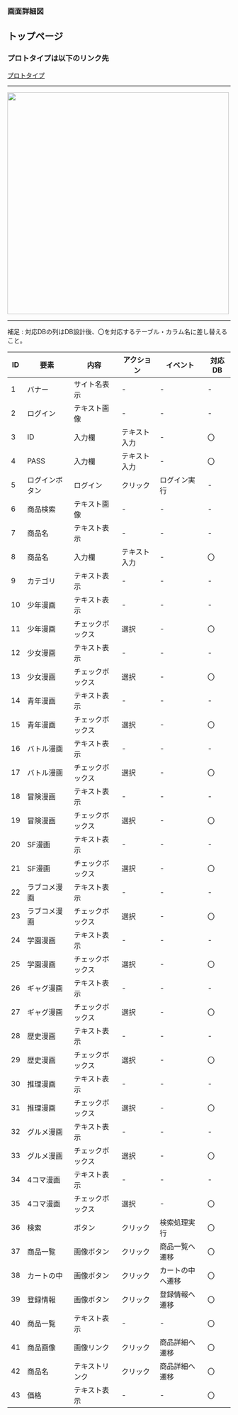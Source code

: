 ### 画面詳細図
## トップページ
### プロトタイプは以下のリンク先
[プロトタイプ](https://www.figma.com/file/CWmWiQZnGznjvnWNRnL5kz/Untitled?node-id=4%3A5)
*****
<img src="![image](https://user-images.githubusercontent.com/82856655/126934184-4282aab0-98e6-4946-9cb7-4c2f1a2cb6c8.png)
" width="500">

*****
補足 : 対応DBの列はDB設計後、〇を対応するテーブル・カラム名に差し替えること。

| ID | 要素 | 内容 | アクション | イベント | 対応DB |
|----|-----|------|------------|-----------|-------|
|1   |バナー|サイト名表示|-    |-           |-     |
|2   |ログイン|テキスト画像|-    |-         |-      |
|3   |ID      |入力欄     |テキスト入力    |-     |〇 |
|4   |PASS    |入力欄     |テキスト入力    |-     |〇 |
|5   |ログインボタン|ログイン|クリック     |ログイン実行|-     |
|6   |商品検索|テキスト画像   |-    |-           |-            |
|7   |商品名  |テキスト表示   |-    |-           |-            |
|8   |商品名  |入力欄         |テキスト入力    |-       |〇    |
|9   |カテゴリ|テキスト表示   |-                |-       |-      |
|10  |少年漫画      |テキスト表示   |-                |-       |-      |
|11  |少年漫画      |チェックボックス|選択            |-        |〇     |
|12  |少女漫画      |テキスト表示    |-              |-         |-      |
|13  |少女漫画      |チェックボックス|選択            |-        |〇     |
|14  |青年漫画      |テキスト表示    |-              |-         |-      |
|15  |青年漫画      |チェックボックス|選択            |-        |〇     |
|16  |バトル漫画      |テキスト表示    |-              |-         |-      |
|17  |バトル漫画      |チェックボックス|選択            |-        |〇     |
|18  |冒険漫画      |テキスト表示    |-              |-         |-      |
|19  |冒険漫画      |チェックボックス|選択            |-        |〇     |
|20  |SF漫画      |テキスト表示    |-              |-         |-      |
|21  |SF漫画      |チェックボックス|選択            |-        |〇     |
|22  |ラブコメ漫画      |テキスト表示    |-              |-         |-      |
|23  |ラブコメ漫画      |チェックボックス|選択            |-        |〇     |
|24  |学園漫画      |テキスト表示    |-              |-         |-      |
|25  |学園漫画      |チェックボックス|選択            |-        |〇     |
|26  |ギャグ漫画      |テキスト表示    |-              |-         |-      |
|27  |ギャグ漫画      |チェックボックス|選択            |-        |〇     |
|28  |歴史漫画      |テキスト表示    |-              |-         |-      |
|29  |歴史漫画      |チェックボックス|選択            |-        |〇     |
|30  |推理漫画      |テキスト表示    |-              |-         |-      |
|31  |推理漫画      |チェックボックス|選択            |-        |〇     |
|32  |グルメ漫画      |テキスト表示    |-              |-         |-      |
|33  |グルメ漫画      |チェックボックス|選択            |-        |〇     |
|34  |4コマ漫画      |テキスト表示    |-              |-         |-      |
|35  |4コマ漫画      |チェックボックス|選択            |-        |〇     |
|36  |検索          |ボタン          |クリック         |検索処理実行|〇  |
|37  |商品一覧      |画像ボタン      |クリック         |商品一覧へ遷移|〇 |
|38  |カートの中    |画像ボタン      |クリック         |カートの中へ遷移|〇  |
|39  |登録情報      |画像ボタン      |クリック         |登録情報へ遷移  |〇  |
|40  |商品一覧      |テキスト表示    |-                |-              |〇   |
|41  |商品画像      |画像リンク      |クリック         |商品詳細へ遷移 |〇    |
|42  |商品名        |テキストリンク  |クリック         |商品詳細へ遷移  |〇   |
|43  |価格          |テキスト表示    |-               |-               |〇    |




